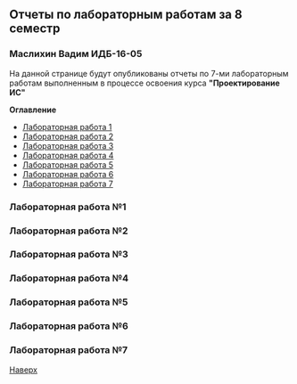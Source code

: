 <body>
 <h2><a name="top"></a>Отчеты по лабораторным работам за 8 семестр</h2>
 <h3>Маслихин Вадим ИДБ-16-05</h3>
  <p>На данной странице будут опубликованы отчеты по 7-ми лабораторным работам выполненным в процессе освоения курса <b>"Проектирование ИС"</b></p>
  <p><b>Оглавление</b></p>
    <ul>
      <li><a href="#1">Лабораторная работа 1</a></li>
      <li><a href="#2">Лабораторная работа 2</a></li>
      <li><a href="#3">Лабораторная работа 3</a></li>
      <li><a href="#4">Лабораторная работа 4</a></li>
      <li><a href="#5">Лабораторная работа 5</a></li>
      <li><a href="#6">Лабораторная работа 6</a></li>
      <li><a href="#7">Лабораторная работа 7</a></li>
     </ul>
  <h3><a name="1"></a>Лабораторная  работа №1</h3>
  <h3><a name="2"></a>Лабораторная  работа №2</h3>
  <h3><a name="3"></a>Лабораторная  работа №3</h3>
  <h3><a name="4"></a>Лабораторная  работа №4</h3>
  <h3><a name="5"></a>Лабораторная  работа №5</h3>
  <h3><a name="6"></a>Лабораторная  работа №6</h3>
  <h3><a name="7"></a>Лабораторная  работа №7</h3>
 
 <p><a href="#top">Наверх</a></p>
</body>
